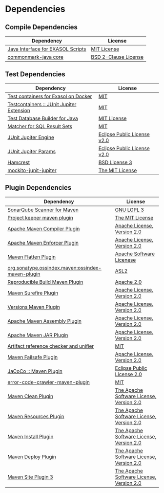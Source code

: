 <!-- @formatter:off -->
# Dependencies

## Compile Dependencies

| Dependency                             | License                   |
| -------------------------------------- | ------------------------- |
| [Java Interface for EXASOL Scripts][0] | [MIT License][1]          |
| [commonmark-java core][2]              | [BSD 2-Clause License][3] |

## Test Dependencies

| Dependency                                     | License                           |
| ---------------------------------------------- | --------------------------------- |
| [Test containers for Exasol on Docker][4]      | [MIT][5]                          |
| [Testcontainers :: JUnit Jupiter Extension][6] | [MIT][7]                          |
| [Test Database Builder for Java][8]            | [MIT License][9]                  |
| [Matcher for SQL Result Sets][10]              | [MIT][5]                          |
| [JUnit Jupiter Engine][12]                     | [Eclipse Public License v2.0][13] |
| [JUnit Jupiter Params][12]                     | [Eclipse Public License v2.0][13] |
| [Hamcrest][16]                                 | [BSD License 3][17]               |
| [mockito-junit-jupiter][18]                    | [The MIT License][19]             |

## Plugin Dependencies

| Dependency                                              | License                                        |
| ------------------------------------------------------- | ---------------------------------------------- |
| [SonarQube Scanner for Maven][20]                       | [GNU LGPL 3][21]                               |
| [Project keeper maven plugin][22]                       | [The MIT License][23]                          |
| [Apache Maven Compiler Plugin][24]                      | [Apache License, Version 2.0][25]              |
| [Apache Maven Enforcer Plugin][26]                      | [Apache License, Version 2.0][25]              |
| [Maven Flatten Plugin][28]                              | [Apache Software Licenese][29]                 |
| [org.sonatype.ossindex.maven:ossindex-maven-plugin][30] | [ASL2][29]                                     |
| [Reproducible Build Maven Plugin][32]                   | [Apache 2.0][29]                               |
| [Maven Surefire Plugin][34]                             | [Apache License, Version 2.0][25]              |
| [Versions Maven Plugin][36]                             | [Apache License, Version 2.0][25]              |
| [Apache Maven Assembly Plugin][38]                      | [Apache License, Version 2.0][25]              |
| [Apache Maven JAR Plugin][40]                           | [Apache License, Version 2.0][25]              |
| [Artifact reference checker and unifier][42]            | [MIT][5]                                       |
| [Maven Failsafe Plugin][44]                             | [Apache License, Version 2.0][25]              |
| [JaCoCo :: Maven Plugin][46]                            | [Eclipse Public License 2.0][47]               |
| [error-code-crawler-maven-plugin][48]                   | [MIT][5]                                       |
| [Maven Clean Plugin][50]                                | [The Apache Software License, Version 2.0][29] |
| [Maven Resources Plugin][52]                            | [The Apache Software License, Version 2.0][29] |
| [Maven Install Plugin][54]                              | [The Apache Software License, Version 2.0][29] |
| [Maven Deploy Plugin][56]                               | [The Apache Software License, Version 2.0][29] |
| [Maven Site Plugin 3][58]                               | [The Apache Software License, Version 2.0][29] |

[8]: https://github.com/exasol/test-db-builder-java/
[29]: http://www.apache.org/licenses/LICENSE-2.0.txt
[34]: https://maven.apache.org/surefire/maven-surefire-plugin/
[2]: https://github.com/commonmark/commonmark-java/commonmark
[50]: http://maven.apache.org/plugins/maven-clean-plugin/
[5]: https://opensource.org/licenses/MIT
[18]: https://github.com/mockito/mockito
[44]: https://maven.apache.org/surefire/maven-failsafe-plugin/
[22]: https://github.com/exasol/project-keeper/
[36]: http://www.mojohaus.org/versions-maven-plugin/
[17]: http://opensource.org/licenses/BSD-3-Clause
[24]: https://maven.apache.org/plugins/maven-compiler-plugin/
[7]: http://opensource.org/licenses/MIT
[9]: https://github.com/exasol/test-db-builder-java/blob/main/LICENSE
[47]: https://www.eclipse.org/legal/epl-2.0/
[21]: http://www.gnu.org/licenses/lgpl.txt
[4]: https://github.com/exasol/exasol-testcontainers
[46]: https://www.jacoco.org/jacoco/trunk/doc/maven.html
[19]: https://github.com/mockito/mockito/blob/main/LICENSE
[10]: https://github.com/exasol/hamcrest-resultset-matcher
[23]: https://github.com/exasol/project-keeper/blob/main/LICENSE
[32]: http://zlika.github.io/reproducible-build-maven-plugin
[3]: https://opensource.org/licenses/BSD-2-Clause
[20]: http://sonarsource.github.io/sonar-scanner-maven/
[25]: https://www.apache.org/licenses/LICENSE-2.0.txt
[26]: https://maven.apache.org/enforcer/maven-enforcer-plugin/
[0]: http://www.exasol.com
[13]: https://www.eclipse.org/legal/epl-v20.html
[54]: http://maven.apache.org/plugins/maven-install-plugin/
[12]: https://junit.org/junit5/
[30]: https://sonatype.github.io/ossindex-maven/maven-plugin/
[6]: https://testcontainers.org
[28]: https://www.mojohaus.org/flatten-maven-plugin/flatten-maven-plugin
[1]: LICENSE-exasol-script-api.txt
[16]: http://hamcrest.org/JavaHamcrest/
[56]: http://maven.apache.org/plugins/maven-deploy-plugin/
[58]: http://maven.apache.org/plugins/maven-site-plugin/
[52]: http://maven.apache.org/plugins/maven-resources-plugin/
[42]: https://github.com/exasol/artifact-reference-checker-maven-plugin
[48]: https://github.com/exasol/error-code-crawler-maven-plugin
[40]: https://maven.apache.org/plugins/maven-jar-plugin/
[38]: https://maven.apache.org/plugins/maven-assembly-plugin/
